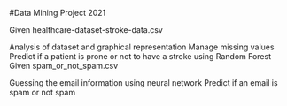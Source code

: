 
#Data Mining Project 2021

Given healthcare-dataset-stroke-data.csv

Analysis of dataset and graphical representation
Manage missing values
Predict if a patient is prone or not to have a stroke using Random Forest
Given spam_or_not_spam.csv

Guessing the email information using neural network
Predict if an email is spam or not spam
